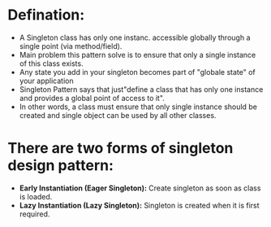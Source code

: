 # Defination:
- A Singleton class has only one instanc. accessible globally through a single point (via method/field).
- Main problem this pattern solve is to ensure that only a single instance of this class exists.
- Any state you add in your singleton becomes part of "globale state" of your application 
- Singleton Pattern says that just"define a class that has only one instance and provides a global point of access to it".
- In other words, a class must ensure that only single instance should be created and single object can be used by all other classes.

# There are two forms of singleton design pattern:
- **Early Instantiation (Eager Singleton):** Create singleton as soon as class is loaded.
- **Lazy Instantiation (Lazy Singleton):** Singleton is created when it is first required.
